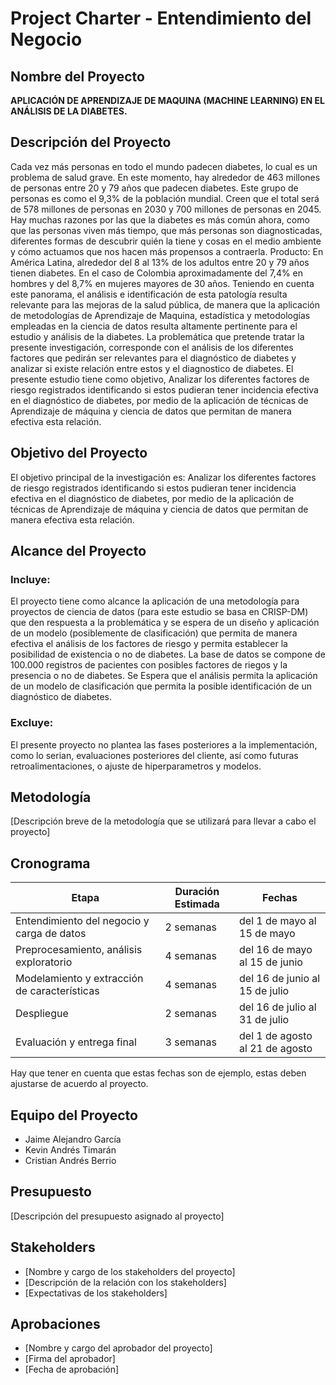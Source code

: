 # Project Charter - Entendimiento del Negocio

## Nombre del Proyecto

**APLICACIÓN DE APRENDIZAJE DE MAQUINA (MACHINE LEARNING) EN EL ANÁLISIS DE LA DIABETES.**

## Descripción del Proyecto

Cada vez más personas en todo el mundo padecen diabetes, lo cual es un problema de salud grave. En este momento, hay alrededor de 463 millones de personas entre 20 y 79 años que padecen diabetes. Este grupo de personas es como el 9,3% de la población mundial. Creen que el total será de 578 millones de personas en 2030 y 700 millones de personas en 2045. 
Hay muchas razones por las que la diabetes es más común ahora, como que las personas viven más tiempo, que más personas son diagnosticadas, diferentes formas de descubrir quién la tiene y cosas en el medio ambiente y cómo actuamos que nos hacen más propensos a contraerla. Producto: En América Latina, alrededor del 8 al 13% de los adultos entre 20 y 79 años tienen diabetes. En el caso de Colombia aproximadamente del 7,4% en hombres y del 8,7% en mujeres mayores de 30 años.
Teniendo en cuenta este panorama, el análisis e identificación de esta patología resulta relevante para las mejoras de la salud pública, de manera que la aplicación de metodologías de Aprendizaje de Maquina, estadística y metodologías empleadas en la ciencia de datos resulta altamente pertinente para el estudio y análisis de la diabetes.
La problemática que pretende tratar la presente investigación, corresponde con el análisis de los diferentes factores que pedirán ser relevantes para el diagnóstico de diabetes y analizar si existe relación entre estos y el diagnostico de diabetes.
El presente estudio tiene como objetivo, Analizar los diferentes factores de riesgo registrados identificando si estos pudieran tener incidencia efectiva en el diagnóstico de diabetes, por medio de la aplicación de técnicas de Aprendizaje de máquina y ciencia de datos que permitan de manera efectiva esta relación.

## Objetivo del Proyecto

El objetivo principal de la investigación es:
Analizar los diferentes factores de riesgo registrados identificando si estos pudieran tener incidencia efectiva en el diagnóstico de diabetes, por medio de la aplicación de técnicas de Aprendizaje de máquina y ciencia de datos que permitan de manera efectiva esta relación.

## Alcance del Proyecto

### Incluye:

El proyecto tiene como alcance la aplicación de una metodología para proyectos de ciencia de datos (para este estudio se basa en CRISP-DM) que den respuesta a la problemática y se espera de un diseño y aplicación de un modelo (posiblemente de clasificación) que permita de manera efectiva el análisis de los factores de riesgo y permita establecer la posibilidad de existencia o no de diabetes.
La base de datos se compone de 100.000 registros de pacientes con posibles factores de riegos y la presencia o no de diabetes.
Se Espera que el análisis permita la aplicación de un modelo de clasificación que permita la posible identificación de un diagnóstico de diabetes. 

### Excluye:

El presente proyecto no plantea las fases posteriores a la implementación, como lo serian, evaluaciones posteriores del cliente, así como futuras retroalimentaciones, o ajuste de hiperparametros y modelos.

## Metodología

[Descripción breve de la metodología que se utilizará para llevar a cabo el proyecto]

## Cronograma

| Etapa | Duración Estimada | Fechas |
|------|---------|-------|
| Entendimiento del negocio y carga de datos | 2 semanas | del 1 de mayo al 15 de mayo |
| Preprocesamiento, análisis exploratorio | 4 semanas | del 16 de mayo al 15 de junio |
| Modelamiento y extracción de características | 4 semanas | del 16 de junio al 15 de julio |
| Despliegue | 2 semanas | del 16 de julio al 31 de julio |
| Evaluación y entrega final | 3 semanas | del 1 de agosto al 21 de agosto |

Hay que tener en cuenta que estas fechas son de ejemplo, estas deben ajustarse de acuerdo al proyecto.

## Equipo del Proyecto

- Jaime Alejandro García
- Kevin Andrés Timarán
- Cristian Andrés Berrio

## Presupuesto

[Descripción del presupuesto asignado al proyecto]

## Stakeholders

- [Nombre y cargo de los stakeholders del proyecto]
- [Descripción de la relación con los stakeholders]
- [Expectativas de los stakeholders]

## Aprobaciones

- [Nombre y cargo del aprobador del proyecto]
- [Firma del aprobador]
- [Fecha de aprobación]
